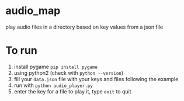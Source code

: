 # audio_map
play audio files in a directory based on key values from a json file

# To run
1. install pygame `pip install pygame`
2. using python2 (check with `python --version`)
3. fill your `data.json` file with your keys and files following the example
4. run with `python audio_player.py`
5. enter the key for a file to play it, type `exit` to quit